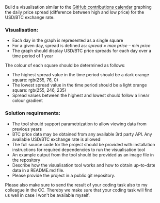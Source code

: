Build a visualisation similar to the [GitHub contributions calendar](https://docs.github.com/en/account-and-profile/setting-up-and-managing-your-github-profile/managing-contribution-settings-on-your-profile/viewing-contributions-on-your-profile#contributions-calendar) graphing the daily price spread (difference between high and low price) for the USD/BTC exchange rate.

### Visualisation:

- Each day in the graph is represented as a single square
- For a given day, spread is defined as: *spread = max price – min price*
- The graph should display USD/BTC price spreads for each day over a time period of 1 year

The colour of each square should be determined as follows:
- The highest spread value in the time period should be a dark orange square: rgb(255, 76, 0)
- The lowest spread value in the time period should be a light orange square: rgb(255, 246, 235)
- Spread values between the highest and lowest should follow a linear colour gradient

### Solution requirements:

- The tool should support parametrization to allow viewing data from previous years
- BTC price data may be obtained from any available 3rd party API. Any available USD/BTC exchange rate is allowed
- The full source code for the project should be provided with installation instructions for required dependencies to run the visualisation tool
- An example output from the tool should be provided as an image file in the repository
- Describe how the visualisation tool works and how to obtain up-to-date data in a README.md file.
- Please provide the project in a public git repository.

Please also make sure to send the result of your coding task also to my colleague in the CC. Thereby we make sure that your coding task will find us well in case I won't be available myself.
